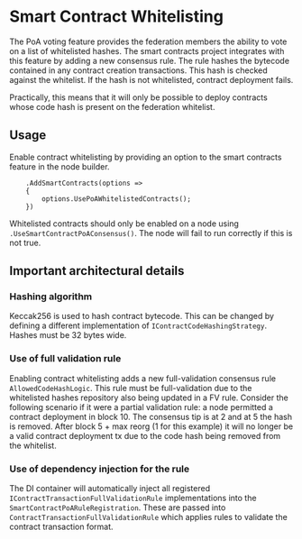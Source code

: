 # Smart Contract Whitelisting

The PoA voting feature provides the federation members the ability to vote on a list of whitelisted hashes. The smart contracts project integrates with this feature by adding a new consensus rule. The rule hashes the bytecode contained in any contract creation transactions. This hash is checked against the whitelist. If the hash is not whitelisted, contract deployment fails.

Practically, this means that it will only be possible to deploy contracts whose code hash is present on the federation whitelist.

## Usage

Enable contract whitelisting by providing an option to the smart contracts feature in the node builder.

```
    .AddSmartContracts(options =>
    {
        options.UsePoAWhitelistedContracts();
    })
```

Whitelisted contracts should only be enabled on a node using `.UseSmartContractPoAConsensus()`. The node will fail to run correctly if this is not true.

## Important architectural details

### Hashing algorithm
Keccak256 is used to hash contract bytecode. This can be changed by defining a different implementation of `IContractCodeHashingStrategy`. Hashes must be 32 bytes wide.

### Use of full validation rule
Enabling contract whitelisting adds a new full-validation consensus rule `AllowedCodeHashLogic`. This rule must be full-validation due to the whitelisted hashes repository also being updated in a FV rule. Consider the following scenario if it were a partial validation rule: a node permitted a contract deployment in block 10. The consensus tip is at 2 and at 5 the hash is removed. After block 5 + max reorg (1 for this example) it will no longer be a valid contract deployment tx due to the code hash being removed from the whitelist.

### Use of dependency injection for the rule
The DI container will automatically inject all registered `IContractTransactionFullValidationRule` implementations into the `SmartContractPoARuleRegistration`. These are passed into `ContractTransactionFullValidationRule` which applies rules to validate the contract transaction format.